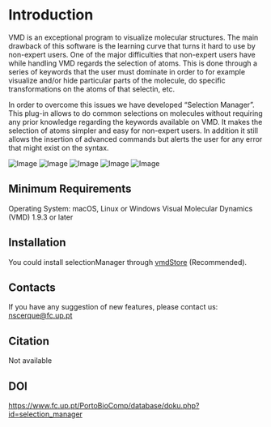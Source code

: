 # Introduction
VMD is an exceptional program to visualize molecular structures. The main drawback of this software is the learning curve that turns it hard to use by non-expert users. One of the major difficulties that non-expert users have while handling VMD regards the selection of atoms. This is done through a series of keywords that the user must dominate in order to for example visualize and/or hide particular parts of the molecule, do specific transformations on the atoms of that selectin, etc.

In order to overcome this issues we have developed “Selection Manager”. This plug-in allows to do common selections on molecules without requiring any prior knowledge regarding the keywords available on VMD. It makes the selection of atoms simpler and easy for non-expert users. In addition it still allows the insertion of advanced commands but alerts the user for any error that might exist on the syntax.

![Image](Screenshots/image1.gif)
![Image](Screenshots/image2.gif)
![Image](Screenshots/image3.gif)
![Image](Screenshots/image4.gif)
![Image](Screenshots/image5.gif)

## Minimum Requirements

Operating System: macOS, Linux or Windows
Visual Molecular Dynamics (VMD) 1.9.3 or later

## Installation

You could install selectionManager through [vmdStore](https://github.com/portobiocomp/vmdStore) (Recommended).

## Contacts
If you have any suggestion of new features, please contact us: nscerque@fc.up.pt

## Citation
Not available

## DOI
https://www.fc.up.pt/PortoBioComp/database/doku.php?id=selection_manager
